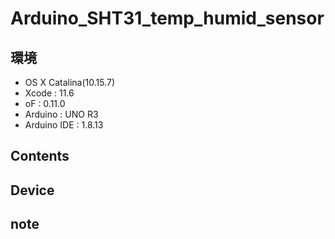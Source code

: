 # Arduino_SHT31_temp_humid_sensor #

## 環境 ##
*	OS X Catalina(10.15.7)
*	Xcode : 11.6
*	oF : 0.11.0
*	Arduino : UNO R3
*	Arduino IDE : 1.8.13

## Contents ##

## Device ##


## note ##






